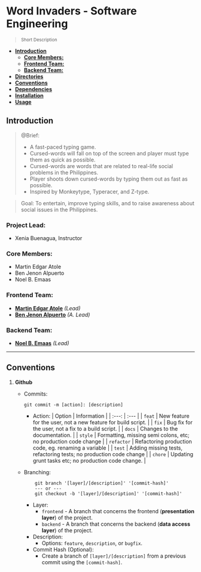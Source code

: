 # **Word Invaders - Software Engineering** <!-- omit in toc -->
> <sup>Short Description</sup>

- [**Introduction**](#introduction)
    - [**Core Members:**](#core-members)
    - [**Frontend Team:**](#frontend-team)
    - [**Backend Team:**](#backend-team)
- [**Directories**](#directories)
- [**Conventions**](#conventions)
- [**Dependencies**](#dependencies)
- [**Installation**](#installation)
- [**Usage**](#usage)

## **Introduction**
> @Brief: 
> - A fast-paced typing game.
> - Cursed-words will fall on top of the screen and player must type them as quick as possible.
> - Cursed-words are words that are related to real-life social problems in the Philippines.
> - Player shoots down cursed-words by typing them out as fast as possible.
> - Inspired by Monkeytype, Typeracer, and Z-type.

> Goal: To entertain, improve typing skills, and to raise awareness about social issues in the Philippines.

### **Project Lead**:
- Xenia Buenagua, Instructor

### **Core Members:**
- Martin Edgar Atole
- Ben Jenon Alpuerto
- Noel B. Emaas

### **Frontend Team:**
- [**Martin Edgar Atole**](https://github.com/jobb-rodriguez) *(Lead)*
- [**Ben Jenon Alpuerto**](https://github.com/rtakhr) *(A. Lead)*

### **Backend Team:**
- [**Noel B. Emaas**](https://github.com/Jiostorm) *(Lead)*

---

## **Conventions**
1. **Github**
    - Commits:
        ``` shell
        git commit -m [action]: [description]
        ```
        - Action:
            | Option | Information |
            | :---: | :--- |
            | `feat`        | New feature for the user, not a new feature for build script.         |
            | `fix`         | Bug fix for the user, not a fix to a build script.                    |
            | `docs`        | Changes to the documentation.                                         |
            | `style`       | Formatting, missing semi colons, etc; no production code change       |
            | `refactor`    | Refactoring production code, eg. renaming a variable                  |
            | `test`        | Adding missing tests, refactoring tests; no production code change    |
            | `chore`       | Updating grunt tasks etc; no production code change.                  |
            
    - Branching:
        ``` shell
            git branch '[layer]/[description]' '[commit-hash]'
            --- or ---
            git checkout -b '[layer]/[description]' '[commit-hash]'
        ```
        - Layer:
            - `frontend` - A branch that concerns the frontend (**presentation layer**) of the project.
            - `backend` - A branch that concerns the backend (**data access layer**) of the project.
        - Description:
            - Options: `feature`, `description`, or `bugfix`.
        - Commit Hash (Optional):
            - Create a branch of `[layer]/[description]` from a previous commit using the `[commit-hash]`.
